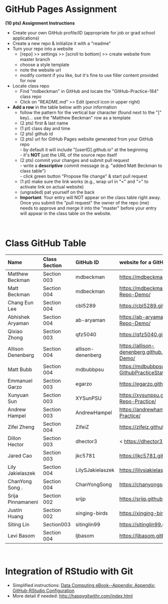 
# GitHub Pages Assignment

**(10 pts) Assignment Instructions**

- Create your own GitHub profile/ID (appropriate for job or grad school applications)  
- Create a new repo & initialize it with a "readme"   
- Turn your repo into a website  
    - [repo] >> settings >> [scroll to bottom] >> create website from master branch  
    - choose a style template 
    - note the website url  
    - modify content if you like, but it's fine to use filler content provided for now  
- Locate class repo
    - Find "mdbeckman" in GitHub and locate the "GitHub-Practice-184" class repo
    - Click on "README.md" >> Edit (pencil icon in upper right)
- **Add a row** in the table below with your information 
    - follow the pattern for the vertical bar character (found next to the "]" key)... use the "Matthew Beckman" row as a template
    - (2 pts) first & last name  
    - (1 pt)  class day and time
    - (2 pts) github id  
    - (2 pts) url for GitHub Pages website generated from your GitHub repo  
            - by default it will include "[userID].github.io" at the beginning  
            - it's **NOT** just the URL of the source repo itself  
    - (2 pts) commit your changes and submit pull request   
            - write a **descriptive** commit message (e.g. "added Matt Beckman to class table")  
            - click green button "Propose file change" & start pull request  
    - (1 pt) make sure the link works (e.g., wrap url in "<" and ">" to activate link on actual website)  
    - (ungraded) pat yourself on the back
    - **Important**: Your entry will NOT appear on the class table right away.  Once you submit the "pull request" the owner of the repo (me) needs to approve and merge it into the "master" before your entry will appear in the class table on the website. 

<br>

# Class GitHub Table 

| Name              | Class Section     | GitHub ID            | website for a GitHub repo         |  
|:------------------|:------------------|:---------------------|:----------------------------------|  
| Matthew Beckman   | Section 003      | mdbeckman             | <https://mdbeckman.github.io/>    |  
| Matt Beckman      | Section 004      | mdbeckman             | <https://mdbeckman.github.io/Beckman-Repo-Demo/>  |
| Chang Eun Lee      | Section 004      | cbl5289               | <https://cbl5289.github.io/githubpractice/>   |
| Abhishek Aryaman  | Section 004      | ab-aryaman            | https://ab-aryaman.github.io/Aryaman-Repo-Demo/  |
| Qixiao Zhong      | Section 003      | qfz5040              | <https://qfz5040.github.io/STAT184/>   |
| Allison Denenberg | Section 004      | allison-denenberg     | <https://allison-denenberg.github.io/Denenberg-Repo-Demo/> |
| Matt Bubb         | Section 004      | mdbubbpsu             | <https://mdbubbpsu.github.io/Bubb-GithubPracticeStat184/>|
| Emmanuel Garzo    | Section 003      | egarzo                | <https://egarzo.github.io/Garzo-Repo/> |
| Xunyuan Sun       | Section 003      | XYSunPSU              | <https://xysunpsu.github.io/Xunyuan-Sun-Repo-Practice/> |
| Andrew Hampel     | Section 003      | AndrewHampel         | <https://andrewhampel.github.io/Hampel-Practice/>  |
| Zifei Zheng      | Section 004      | ZifeiZ           | <https://zifeiz.github.io/stat184/>  |
| Dillon Hector     | Section 003      | dhector3              | < https://dhector3.github.io/dhect3/>
| Jared Cao         | Section 003      | jkc5781               | <https://jkc5781.github.io/github-practice/>   |
| Lily Jakielaszek  | Section 004      | LilySJakielaszek     |  <https://lilysjakielaszek.github.io/Assignment1/> |
| ChanYong Song .   | Section 004      | ChanYongSong          | <https://chanyongsong.github.io/cxs5821/> |
| Srija Pinnamaneni | Section 002       | srijp                | <https://srijp.github.io/Assignment1/> |
| Justin Huang      | Section 002        | xinging-birds        | <https://xinging-birds.github.io/ofod/> |
| Siting Lin         | Section003       | sitinglin99           | <https://sitinglin99.github.io/siting-repo-/>|
| Levi Basom        | Section 004      | ljbasom               | <https://ljbasom.github.io/Basom_STAT-184/> |

<br>

# Integration of RStudio with Git

- Simplified instructions: [Data Computing eBook--Appendix: Appendix: GitHub-RStudio Configuration](https://dtkaplan.github.io/DataComputingEbook/appendix-github-rstudio-configuration.html#appendix-github-rstudio-configuration)  
- More detail if needed: <http://happygitwithr.com/index.html>

